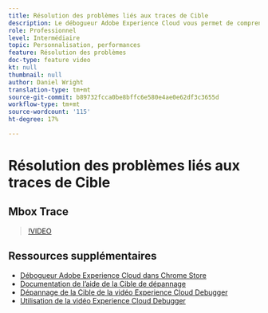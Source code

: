 ```yaml
---
title: Résolution des problèmes liés aux traces de Cible
description: Le débogueur Adobe Experience Cloud vous permet de comprendre rapidement et facilement votre implémentation Target. Apprenez à vous authentifier dans l'Experience Cloud et à utiliser l'outil puissant Traces de Cible pour vérifier vos compétences en activité et en audience ainsi que votre profil visiteur.
role: Professionnel
level: Intermédiaire
topic: Personnalisation, performances
feature: Résolution des problèmes
doc-type: feature video
kt: null
thumbnail: null
author: Daniel Wright
translation-type: tm+mt
source-git-commit: b89732fcca0be8bffc6e580e4ae0e62df3c3655d
workflow-type: tm+mt
source-wordcount: '115'
ht-degree: 17%

---
```



# Résolution des problèmes liés aux traces de Cible

## Mbox Trace

>[!VIDEO](https://video.tv.adobe.com/v/23113/?quality=12)

## Ressources supplémentaires

* [Débogueur Adobe Experience Cloud dans Chrome Store](https://chrome.google.com/webstore/detail/adobe-experience-cloud-de/ocdmogmohccmeicdhlhhgepeaijenapj)
* [Documentation de l’aide de la Cible de dépannage](https://docs.adobe.com/content/help/en/target/using/troubleshoot/troubleshooting-target.html)
* [Dépannage de la Cible de la vidéo Experience Cloud Debugger](troubleshoot-with-the-experience-cloud-debugger.md)
* [Utilisation de la vidéo Experience Cloud Debugger](https://docs.adobe.com/content/help/en/core-services-learn/tutorials/debugger/use-the-experience-cloud-debugger.html)